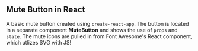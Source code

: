 ## Mute Button in React

A basic mute button created using `create-react-app`.  The button is located in a separate component **MuteButton** and shows the use of `props` and `state`.  The mute icons are pulled in from Font Awesome's React component, which utlizes SVG with JS!